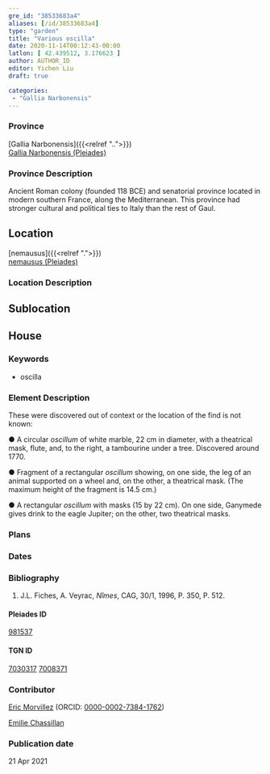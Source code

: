 ```yaml
---
gre_id: "38533683a4"
aliases: [/id/38533683a4]
type: "garden"
title: "Various oscilla"
date: 2020-11-14T00:12:43-00:00
latlon: [ 42.439512, 3.176623 ]
author: AUTHOR_ID
editor: Yichen Liu
draft: true

categories:
 - "Gallia Narbonensis"
---
```


### Province

[Gallia Narbonensis]({{<relref "..">}}) \
[Gallia Narbonensis (Pleiades)](https://pleiades.stoa.org/places/981537)

### Province Description

Ancient Roman colony (founded 118 BCE) and senatorial province located in modern southern France, along the Mediterranean. This province had stronger cultural and political ties to Italy than the rest of Gaul.

## Location

[nemausus]({{<relref ".">}}) \
[nemausus (Pleiades)](https://pleiades.stoa.org/places/148142)

### Location Description

<!--### Location Description-->

<!-- LEAVE THIS BLANK FOR NOW -->

## Sublocation

[](#)

<!--### Sublocation Description-->

<!-- DESCRIPTION -->

## House





### Keywords

- oscilla


### Element Description

These were discovered out of context or the location of the find is not known:

●	A circular *oscillum* of white marble, 22 cm in diameter, with a theatrical mask, flute, and, to the right, a tambourine under a tree. Discovered around 1770.

●	Fragment of a rectangular *oscillum* showing, on one side, the leg of an animal supported on a wheel and, on the other, a theatrical mask.  (The maximum height of the fragment is 14.5 cm.)

●	A rectangular *oscillum* with masks (15 by 22 cm). On one side, Ganymede gives drink to the eagle Jupiter; on the other, two theatrical masks.



### Plans



### Dates



### Bibliography
1. J.L. Fiches, A. Veyrac, *Nîmes*, CAG, 30/1, 1996, P. 350, P. 512.

#### Pleiades ID

[981537](https://pleiades.stoa.org/places/981537)

#### TGN ID

[7030317](http://vocab.getty.edu/page/tgn/7030317)
[7008371](http://vocab.getty.edu/page/tgn/7008371)

### Contributor

[Eric Morvillez](link) (ORCID: [0000-0002-7384-1762](https://orcid.org/0000-0002-7384-1762))

[Emilie Chassillan](link)
### Publication date


21 Apr 2021

<!--### Related articles-->

<!-- Links to other related articles. Leave blank for now -->